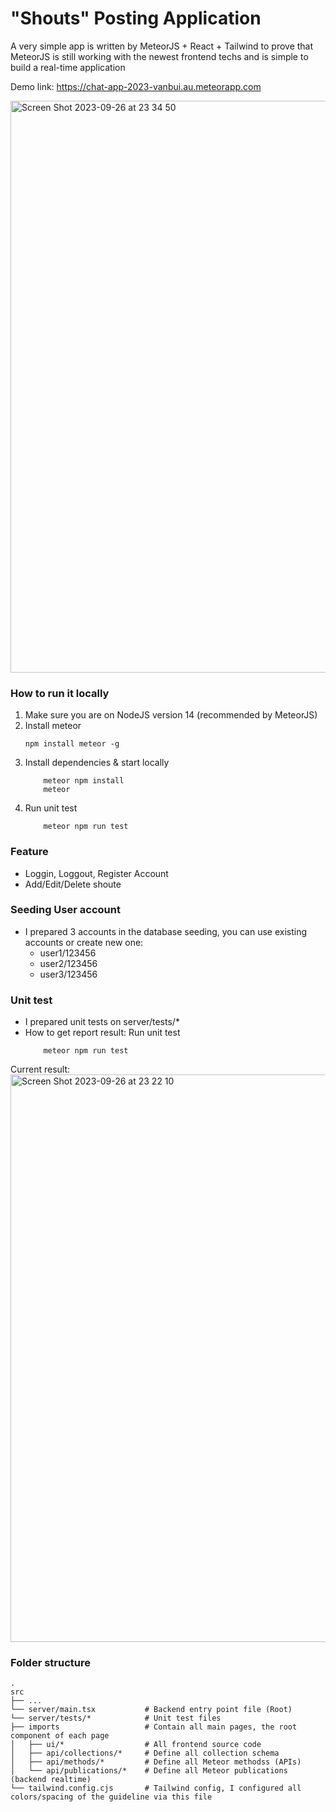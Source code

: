 # "Shouts" Posting Application

A very simple app is written by MeteorJS + React + Tailwind to prove that MeteorJS is still working with the newest frontend techs and is simple to build a real-time application

Demo link: https://chat-app-2023-vanbui.au.meteorapp.com

<img width="915" alt="Screen Shot 2023-09-26 at 23 34 50" src="https://github.com/vanbui1995/shouts-posting-app/assets/47735787/40b9890f-d6e7-45a9-912c-a956c14b118d">

### How to run it locally

1. Make sure you are on NodeJS version 14 (recommended by MeteorJS)
2. Install meteor
    ```
    npm install meteor -g
    ```
3. Install dependencies & start locally
    ```
        meteor npm install
        meteor
    ```
4. Run unit test
    ```
        meteor npm run test
    ```
### Feature
- Loggin, Loggout, Register Account
- Add/Edit/Delete shoute

### Seeding User account
- I prepared 3 accounts in the database seeding, you can use existing accounts or create new one:
    - user1/123456
    - user2/123456
    - user3/123456

### Unit test
- I prepared unit tests on server/tests/*
- How to get report result: 
Run unit test
    ```
        meteor npm run test
    ```
Current result:
<img width="908" alt="Screen Shot 2023-09-26 at 23 22 10" src="https://github.com/vanbui1995/shouts-posting-app/assets/47735787/1123bc21-d949-4a2d-af9c-0245c6082e42">


### Folder structure
    .
    src
    ├── ...
    └── server/main.tsx           # Backend entry point file (Root)
    └── server/tests/*            # Unit test files
    ├── imports                   # Contain all main pages, the root component of each page
    │   ├── ui/*                  # All frontend source code
    │   ├── api/collections/*     # Define all collection schema
    │   ├── api/methods/*         # Define all Meteor methodss (APIs)
    │   └── api/publications/*    # Define all Meteor publications (backend realtime)
    └── tailwind.config.cjs       # Tailwind config, I configured all colors/spacing of the guideline via this file
    

